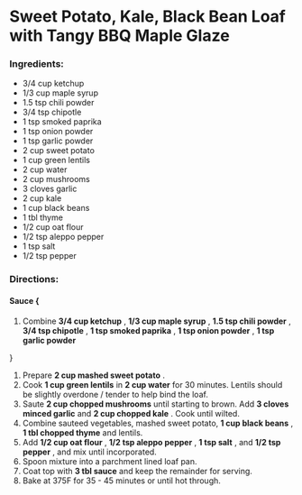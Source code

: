 # Sweet Potato, Kale, Black Bean Loaf with Tangy BBQ Maple Glaze 

### Ingredients: 
* 3/4 cup ketchup
* 1/3 cup maple syrup
* 1.5 tsp chili powder
* 3/4 tsp chipotle
* 1 tsp smoked paprika
* 1 tsp onion powder
* 1 tsp garlic powder
* 2 cup sweet potato
* 1 cup green lentils
* 2 cup water
* 2 cup mushrooms
* 3 cloves garlic
* 2 cup kale
* 1 cup black beans
* 1 tbl thyme
* 1/2 cup oat flour
* 1/2 tsp aleppo pepper
* 1 tsp salt
* 1/2 tsp pepper

### Directions: 

#### Sauce {
1. Combine **3/4 cup ketchup** , **1/3 cup maple syrup** , **1.5 tsp chili powder** , **3/4 tsp chipotle** , **1 tsp smoked paprika** , **1 tsp onion powder** , **1 tsp garlic powder** 

}

1. Prepare **2 cup mashed sweet potato** . 
2. Cook **1 cup green lentils** in **2 cup water** for 30 minutes. Lentils should be slightly overdone / tender to help bind the loaf. 
3. Saute **2 cup chopped mushrooms** until starting to brown. Add **3 cloves minced garlic** and **2 cup chopped kale** . Cook until wilted. 
4. Combine sauteed vegetables, mashed sweet potato, **1 cup black beans** , **1 tbl chopped thyme** and lentils. 
5. Add **1/2 cup oat flour** , **1/2 tsp aleppo pepper** , **1 tsp salt** , and **1/2 tsp pepper** , and mix until incorporated. 
6. Spoon mixture into a parchment lined loaf pan. 
7. Coat top with **3 tbl sauce** and keep the remainder for serving. 
8. Bake at 375F for 35 - 45 minutes or until hot through. 
